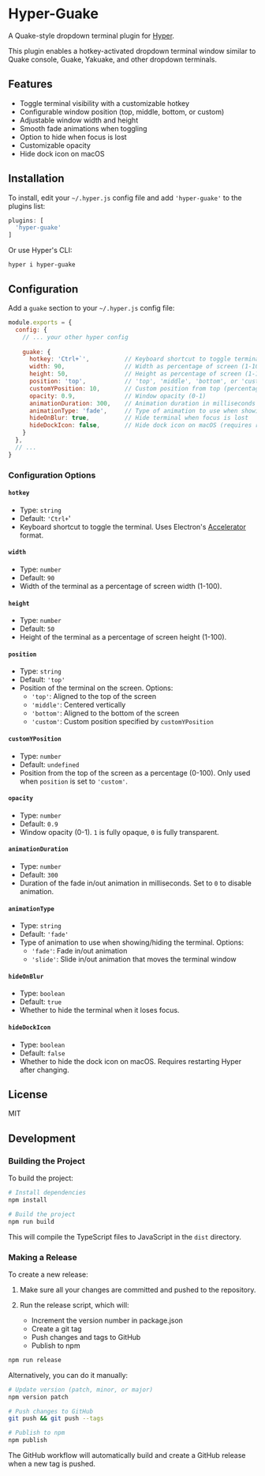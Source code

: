 # Hyper-Guake

A Quake-style dropdown terminal plugin for [Hyper](https://hyper.is/).

This plugin enables a hotkey-activated dropdown terminal window similar to Quake console, Guake, Yakuake, and other dropdown terminals.

## Features

- Toggle terminal visibility with a customizable hotkey
- Configurable window position (top, middle, bottom, or custom)
- Adjustable window width and height
- Smooth fade animations when toggling
- Option to hide when focus is lost
- Customizable opacity
- Hide dock icon on macOS

## Installation

To install, edit your `~/.hyper.js` config file and add `'hyper-guake'` to the plugins list:

```js
plugins: [
  'hyper-guake'
]
```

Or use Hyper's CLI:

```
hyper i hyper-guake
```

## Configuration

Add a `guake` section to your `~/.hyper.js` config file:

```js
module.exports = {
  config: {
    // ... your other hyper config
    
    guake: {
      hotkey: 'Ctrl+`',          // Keyboard shortcut to toggle terminal
      width: 90,                 // Width as percentage of screen (1-100)
      height: 50,                // Height as percentage of screen (1-100)
      position: 'top',           // 'top', 'middle', 'bottom', or 'custom'
      customYPosition: 10,       // Custom position from top (percentage, only when position is 'custom')
      opacity: 0.9,              // Window opacity (0-1)
      animationDuration: 300,    // Animation duration in milliseconds (0 to disable)
      animationType: 'fade',     // Type of animation to use when showing/hiding the terminal
      hideOnBlur: true,          // Hide terminal when focus is lost
      hideDockIcon: false,       // Hide dock icon on macOS (requires restart)
    }
  },
  // ...
}
```

### Configuration Options

#### `hotkey`
- Type: `string`
- Default: `'Ctrl+`'
- Keyboard shortcut to toggle the terminal. Uses Electron's [Accelerator](https://www.electronjs.org/docs/latest/api/accelerator) format.

#### `width`
- Type: `number`
- Default: `90`
- Width of the terminal as a percentage of screen width (1-100).

#### `height`
- Type: `number`
- Default: `50`
- Height of the terminal as a percentage of screen height (1-100).

#### `position`
- Type: `string`
- Default: `'top'`
- Position of the terminal on the screen. Options:
  - `'top'`: Aligned to the top of the screen
  - `'middle'`: Centered vertically
  - `'bottom'`: Aligned to the bottom of the screen
  - `'custom'`: Custom position specified by `customYPosition`

#### `customYPosition`
- Type: `number`
- Default: `undefined`
- Position from the top of the screen as a percentage (0-100). Only used when `position` is set to `'custom'`.

#### `opacity`
- Type: `number`
- Default: `0.9`
- Window opacity (0-1). `1` is fully opaque, `0` is fully transparent.

#### `animationDuration`
- Type: `number`
- Default: `300`
- Duration of the fade in/out animation in milliseconds. Set to `0` to disable animation.

#### `animationType`
- Type: `string`
- Default: `'fade'`
- Type of animation to use when showing/hiding the terminal. Options:
  - `'fade'`: Fade in/out animation
  - `'slide'`: Slide in/out animation that moves the terminal window

#### `hideOnBlur`
- Type: `boolean`
- Default: `true`
- Whether to hide the terminal when it loses focus.

#### `hideDockIcon`
- Type: `boolean`
- Default: `false`
- Whether to hide the dock icon on macOS. Requires restarting Hyper after changing.

## License

MIT

## Development

### Building the Project

To build the project:

```bash
# Install dependencies
npm install

# Build the project
npm run build
```

This will compile the TypeScript files to JavaScript in the `dist` directory.

### Making a Release

To create a new release:

1. Make sure all your changes are committed and pushed to the repository.

2. Run the release script, which will:
   - Increment the version number in package.json
   - Create a git tag
   - Push changes and tags to GitHub
   - Publish to npm

```bash
npm run release
```

Alternatively, you can do it manually:

```bash
# Update version (patch, minor, or major)
npm version patch

# Push changes to GitHub
git push && git push --tags

# Publish to npm
npm publish
```

The GitHub workflow will automatically build and create a GitHub release when a new tag is pushed.